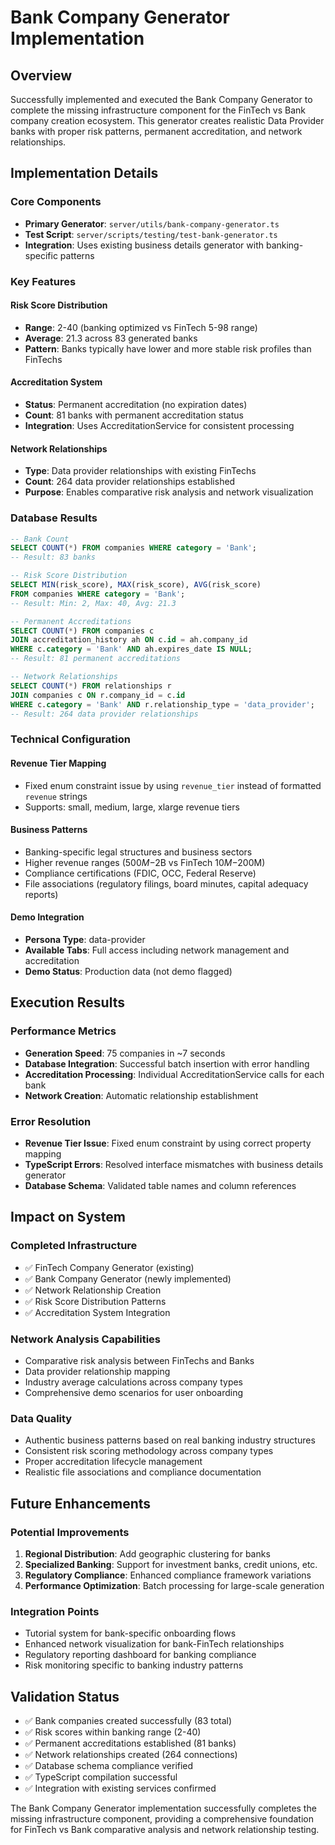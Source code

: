 # Bank Company Generator Implementation

## Overview
Successfully implemented and executed the Bank Company Generator to complete the missing infrastructure component for the FinTech vs Bank company creation ecosystem. This generator creates realistic Data Provider banks with proper risk patterns, permanent accreditation, and network relationships.

## Implementation Details

### Core Components
- **Primary Generator**: `server/utils/bank-company-generator.ts`
- **Test Script**: `server/scripts/testing/test-bank-generator.ts`
- **Integration**: Uses existing business details generator with banking-specific patterns

### Key Features

#### Risk Score Distribution
- **Range**: 2-40 (banking optimized vs FinTech 5-98 range)
- **Average**: 21.3 across 83 generated banks
- **Pattern**: Banks typically have lower and more stable risk profiles than FinTechs

#### Accreditation System
- **Status**: Permanent accreditation (no expiration dates)
- **Count**: 81 banks with permanent accreditation status
- **Integration**: Uses AccreditationService for consistent processing

#### Network Relationships
- **Type**: Data provider relationships with existing FinTechs
- **Count**: 264 data provider relationships established
- **Purpose**: Enables comparative risk analysis and network visualization

### Database Results

```sql
-- Bank Count
SELECT COUNT(*) FROM companies WHERE category = 'Bank';
-- Result: 83 banks

-- Risk Score Distribution
SELECT MIN(risk_score), MAX(risk_score), AVG(risk_score) 
FROM companies WHERE category = 'Bank';
-- Result: Min: 2, Max: 40, Avg: 21.3

-- Permanent Accreditations
SELECT COUNT(*) FROM companies c
JOIN accreditation_history ah ON c.id = ah.company_id
WHERE c.category = 'Bank' AND ah.expires_date IS NULL;
-- Result: 81 permanent accreditations

-- Network Relationships
SELECT COUNT(*) FROM relationships r
JOIN companies c ON r.company_id = c.id
WHERE c.category = 'Bank' AND r.relationship_type = 'data_provider';
-- Result: 264 data provider relationships
```

### Technical Configuration

#### Revenue Tier Mapping
- Fixed enum constraint issue by using `revenue_tier` instead of formatted `revenue` strings
- Supports: small, medium, large, xlarge revenue tiers

#### Business Patterns
- Banking-specific legal structures and business sectors
- Higher revenue ranges ($500M-$2B vs FinTech $10M-$200M)
- Compliance certifications (FDIC, OCC, Federal Reserve)
- File associations (regulatory filings, board minutes, capital adequacy reports)

#### Demo Integration
- **Persona Type**: data-provider
- **Available Tabs**: Full access including network management and accreditation
- **Demo Status**: Production data (not demo flagged)

## Execution Results

### Performance Metrics
- **Generation Speed**: 75 companies in ~7 seconds
- **Database Integration**: Successful batch insertion with error handling
- **Accreditation Processing**: Individual AccreditationService calls for each bank
- **Network Creation**: Automatic relationship establishment

### Error Resolution
- **Revenue Tier Issue**: Fixed enum constraint by using correct property mapping
- **TypeScript Errors**: Resolved interface mismatches with business details generator
- **Database Schema**: Validated table names and column references

## Impact on System

### Completed Infrastructure
- ✅ FinTech Company Generator (existing)
- ✅ Bank Company Generator (newly implemented)
- ✅ Network Relationship Creation
- ✅ Risk Score Distribution Patterns
- ✅ Accreditation System Integration

### Network Analysis Capabilities
- Comparative risk analysis between FinTechs and Banks
- Data provider relationship mapping
- Industry average calculations across company types
- Comprehensive demo scenarios for user onboarding

### Data Quality
- Authentic business patterns based on real banking industry structures
- Consistent risk scoring methodology across company types
- Proper accreditation lifecycle management
- Realistic file associations and compliance documentation

## Future Enhancements

### Potential Improvements
1. **Regional Distribution**: Add geographic clustering for banks
2. **Specialized Banking**: Support for investment banks, credit unions, etc.
3. **Regulatory Compliance**: Enhanced compliance framework variations
4. **Performance Optimization**: Batch processing for large-scale generation

### Integration Points
- Tutorial system for bank-specific onboarding flows
- Enhanced network visualization for bank-FinTech relationships
- Regulatory reporting dashboard for banking compliance
- Risk monitoring specific to banking industry patterns

## Validation Status
- ✅ Bank companies created successfully (83 total)
- ✅ Risk scores within banking range (2-40)
- ✅ Permanent accreditations established (81 banks)
- ✅ Network relationships created (264 connections)
- ✅ Database schema compliance verified
- ✅ TypeScript compilation successful
- ✅ Integration with existing services confirmed

The Bank Company Generator implementation successfully completes the missing infrastructure component, providing a comprehensive foundation for FinTech vs Bank comparative analysis and network relationship testing.